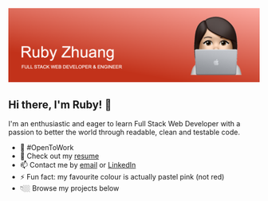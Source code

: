 <img src="https://github.com/Ruby-Zhuang/Ruby-Zhuang/blob/main/banner.png?raw=true">

## Hi there, I'm Ruby! 👋

I'm an enthusiastic and eager to learn Full Stack Web Developer with a passion to better the world through readable, clean and testable code.

- 🌱 #OpenToWork
- 📃 Check out my <a href="https://www.canva.com/design/DAEbXo7AR4g/78QuzBofo8Qfq5JnC6EmOQ/view?utm_content=DAEbXo7AR4g&utm_campaign=designshare&utm_medium=link&utm_source=publishsharelink">resume</a>
- 📫 Contact me by <a href="mailto:ruby.zhuang@hotmail.com">email</a> or <a href="https://www.linkedin.com/in/rubyyangzhuang/">LinkedIn</a>
- ⚡ Fun fact: my favourite colour is actually pastel pink (not red)
- 👇🏼 Browse my projects below
